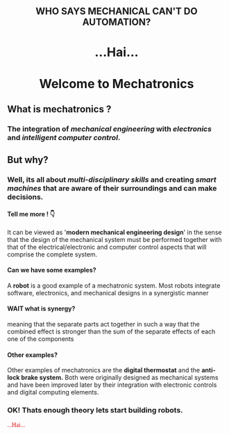  ## <p align="center"> WHO SAYS MECHANICAL CAN'T DO AUTOMATION?
# <p align="center">...Hai...
# <p align="center">Welcome to Mechatronics 
## What is mechatronics ?

### The integration of ***mechanical engineering*** with *electronics* and *intelligent computer control*.

## But why?

### Well, its all about *multi-disciplinary skills* and creating  _smart machines_ that are aware of their surroundings and can make decisions.

#### Tell me more ! :point_down:
It can be viewed as '**modern mechanical engineering design**' in the sense that the design of the mechanical system must be performed together with that of the electrical/electronic and computer control aspects that will comprise the complete system.

#### Can we have some examples? 

A **robot** is a good example of a mechatronic system.
 Most robots integrate software, electronics, and mechanical designs in a synergistic manner
#### WAIT what is synergy?

meaning that the separate parts act together in such a way that the combined effect is stronger than the sum of the separate effects of each one of the components

#### Other examples?
 Other examples of mechatronics are the **digital thermostat** and the **anti-lock brake system.** Both were originally designed as mechanical systems and have been improved later by their integration with electronic controls and digital computing elements.

### OK! Thats enough theory lets start building robots.

<span style="color: #da0808; font-family: Babas; font-size: 1em;">...Hai...
